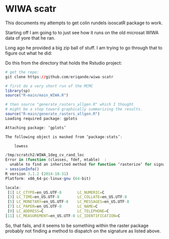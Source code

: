 
# WIWA scatr

This documents my attempts to get colin rundels isoscatR package to work.

Starting off I am going to to just see how it runs on the old microsat WIWA data of yore that
he ran.

Long ago he provided a big zip ball of stuff.  I am trying to go through that to figure out what he did:


Do this from the directory that holds the Rstudio project:
```r
# get the repo:
git clone https://github.com/eriqande/wiwa-scatr

# first do a very short run of the MCMC
library(sp)
source("R-main/main_WIWA.R")

# then source "generate_rasters_allgen.R" which I thought
# might be a step toward graphically summarizing the results.
source("R-main/generate_rasters_allgen.R")
Loading required package: gplots

Attaching package: ‘gplots’

The following object is masked from ‘package:stats’:

    lowess

/tmp/scratch2/WIWA_1deg_cv_rand_loc 
Error in (function (classes, fdef, mtable)  : 
  unable to find an inherited method for function ‘rasterize’ for signature ‘"RasterLayer", "SpatialPolygons"’
> sessionInfo()
R version 3.1.2 (2014-10-31)
Platform: x86_64-pc-linux-gnu (64-bit)

locale:
 [1] LC_CTYPE=en_US.UTF-8       LC_NUMERIC=C              
 [3] LC_TIME=en_US.UTF-8        LC_COLLATE=en_US.UTF-8    
 [5] LC_MONETARY=en_US.UTF-8    LC_MESSAGES=en_US.UTF-8   
 [7] LC_PAPER=en_US.UTF-8       LC_NAME=C                 
 [9] LC_ADDRESS=C               LC_TELEPHONE=C            
[11] LC_MEASUREMENT=en_US.UTF-8 LC_IDENTIFICATION=C       
```

So, that fails, and it seems to be something within the raster package probably not finding
a method to dispatch on the signature as listed above.


